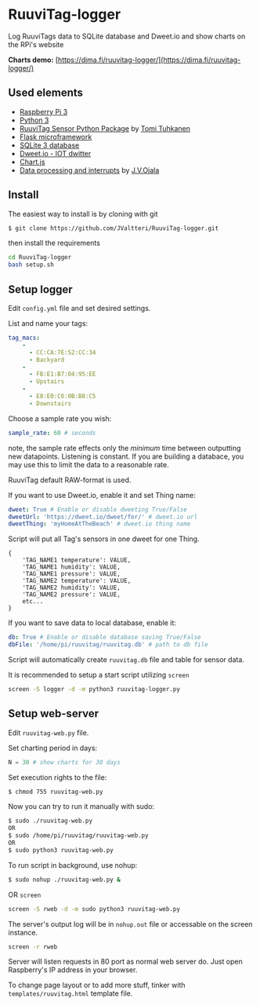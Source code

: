 # RuuviTag-logger
Log RuuviTags data to SQLite database and Dweet.io and show charts on the RPi's website

**Charts demo:** [https://dima.fi/ruuvitag-logger/](https://dima.fi/ruuvitag-logger/)

## Used elements
  - [Raspberry Pi 3](https://www.raspberrypi.org/products/raspberry-pi-3-model-b/)
  - [Python 3](https://docs.python.org/3.6/)
  - [RuuviTag Sensor Python Package](https://github.com/ttu/ruuvitag-sensor) by [Tomi Tuhkanen](https://github.com/ttu)
  - [Flask microframework](http://flask.pocoo.org/)
  - [SQLite 3 database](https://docs.python.org/3.6/library/sqlite3.html#module-sqlite3)
  - [Dweet.io - IOT dwitter](https://dweet.io)
  - [Chart.js](http://www.chartjs.org/)
  - [Data processing and interrupts](https://github.com/JValtteri/wstation) by [J.V.Ojala](https://github.com/JValtteri)

## Install
The easiest way to install is by cloning with git
```bash
$ git clone https://github.com/JValtteri/RuuviTag-logger.git
```

then install the requirements
```bash
cd RuuviTag-logger
bash setup.sh
```

## Setup logger

Edit `config.yml` file and set desired settings.

List and name your tags:

```yml
tag_macs:
    - 
      - CC:CA:7E:52:CC:34
      - Backyard
    -
      - FB:E1:B7:04:95:EE
      - Upstairs
    -
      - E8:E0:C6:0B:B8:C5
      - Downstairs

```

Choose a sample rate you wish:

```yml
sample_rate: 60 # seconds
```

note, the sample rate effects only the *minimum* time between outputting new datapoints. Listening is constant. If you are building a databace, you may use this to limit the data to a reasonable rate.

RuuviTag default RAW-format is used.

If you want to use Dweet.io, enable it and set Thing name:

```yml
dweet: True # Enable or disable dweeting True/False
dweetUrl: 'https://dweet.io/dweet/for/' # dweet.io url
dweetThing: 'myHomeAtTheBeach' # dweet.io thing name
```

Script will put all Tag's sensors in one dweet for one Thing.

```
{
	'TAG_NAME1 temperature': VALUE,
	'TAG_NAME1 humidity': VALUE,
	'TAG_NAME1 pressure': VALUE,
	'TAG_NAME2 temperature': VALUE,
	'TAG_NAME2 humidity': VALUE,
	'TAG_NAME2 pressure': VALUE,
	etc...
}

```
If you want to save data to local database, enable it:

```yml
db: True # Enable or disable database saving True/False
dbFile: '/home/pi/ruuvitag/ruuvitag.db' # path to db file
```

Script will automatically create `ruuvitag.db` file and table for sensor data.


It is recommended to setup a start script utilizing `screen`

```bash
screen -S logger -d -m python3 ruuvitag-logger.py
```

## Setup web-server

Edit `ruuvitag-web.py` file.

Set charting period in days:

```python
N = 30 # show charts for 30 days
```

Set execution rights to the file:

```bash
$ chmod 755 ruuvitag-web.py
```

Now you can try to run it manually with sudo:

```bash
$ sudo ./ruuvitag-web.py
OR
$ sudo /home/pi/ruuvitag/ruuvitag-web.py
OR
$ sudo python3 ruuvitag-web.py
```

To run script in background, use nohup:

```bash
$ sudo nohup ./ruuvitag-web.py &
```

OR `screen`

```bash
screen -S rweb -d -m sudo python3 ruuvitag-web.py
```

The server's output log will be in `nohup.out` file or accessable on the screen instance.

```bash
screen -r rweb
```

Server will listen requests in 80 port as normal web server do. Just open Raspberry's IP address in your browser.

To change page layout or to add more stuff, tinker with `templates/ruuvitag.html` template file.
